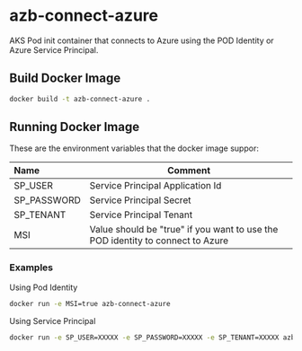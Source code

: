 # azb-connect-azure
AKS Pod init container that connects to Azure using the POD Identity or Azure Service Principal.

## Build Docker Image

```bash
docker build -t azb-connect-azure .
```

## Running Docker Image

These are the environment variables that the docker image suppor:

|Name        | Comment                         |
|:-----------|---------------------------------|
|SP_USER     | Service Principal Application Id|
|SP_PASSWORD | Service Principal Secret        |
|SP_TENANT   | Service Principal Tenant        |
|MSI         | Value should be "true" if you want to use the POD identity to connect to Azure|

### Examples

Using Pod Identity

```bash
docker run -e MSI=true azb-connect-azure
```

Using Service Principal

```bash
docker run -e SP_USER=XXXXX -e SP_PASSWORD=XXXXX -e SP_TENANT=XXXXX azb-connect-azure
```